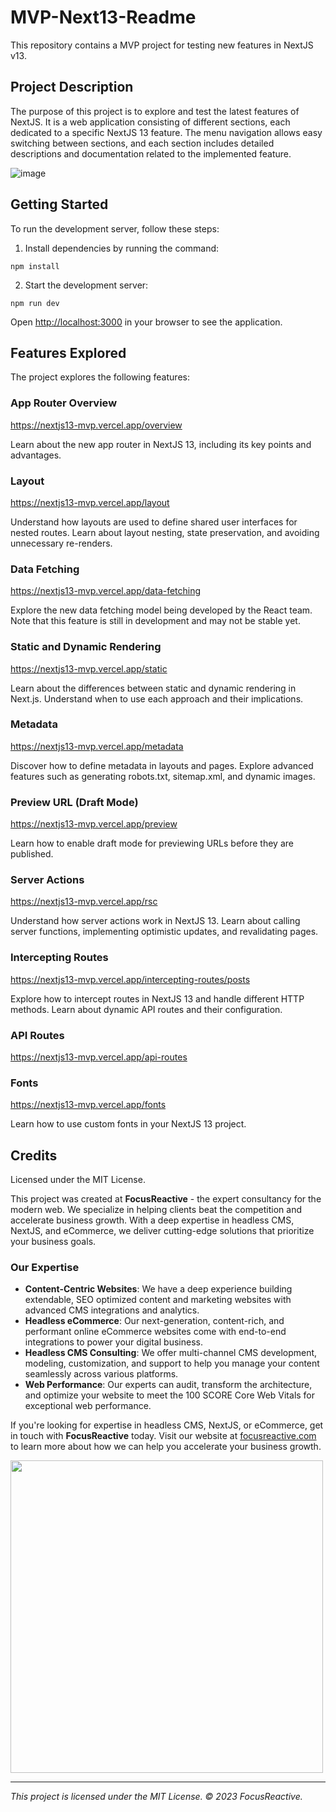 # MVP-Next13-Readme

This repository contains a MVP project for testing new features in NextJS v13.

## Project Description

The purpose of this project is to explore and test the latest features of NextJS. It is a web application consisting of different sections, each dedicated to a specific NextJS 13 feature. The menu navigation allows easy switching between sections, and each section includes detailed descriptions and documentation related to the implemented feature.

![image](https://github.com/focusreactive/MVP-NextJS13-New-Features/assets/14885189/ce008274-92af-42a1-a4ad-9cb08a19e935)


## Getting Started

To run the development server, follow these steps:

1. Install dependencies by running the command:

```
npm install

```

2. Start the development server:

```
npm run dev

```

Open [http://localhost:3000](http://localhost:3000/) in your browser to see the application.

## Features Explored

The project explores the following features:

### App Router Overview

https://nextjs13-mvp.vercel.app/overview

Learn about the new app router in NextJS 13, including its key points and advantages.

### Layout

https://nextjs13-mvp.vercel.app/layout

Understand how layouts are used to define shared user interfaces for nested routes. Learn about layout nesting, state preservation, and avoiding unnecessary re-renders.

### Data Fetching

https://nextjs13-mvp.vercel.app/data-fetching

Explore the new data fetching model being developed by the React team. Note that this feature is still in development and may not be stable yet.

### Static and Dynamic Rendering

https://nextjs13-mvp.vercel.app/static

Learn about the differences between static and dynamic rendering in Next.js. Understand when to use each approach and their implications.

### Metadata

https://nextjs13-mvp.vercel.app/metadata

Discover how to define metadata in layouts and pages. Explore advanced features such as generating robots.txt, sitemap.xml, and dynamic images.

### Preview URL (Draft Mode)

https://nextjs13-mvp.vercel.app/preview

Learn how to enable draft mode for previewing URLs before they are published.

### Server Actions

https://nextjs13-mvp.vercel.app/rsc

Understand how server actions work in NextJS 13. Learn about calling server functions, implementing optimistic updates, and revalidating pages.

### Intercepting Routes

https://nextjs13-mvp.vercel.app/intercepting-routes/posts

Explore how to intercept routes in NextJS 13 and handle different HTTP methods. Learn about dynamic API routes and their configuration.

### API Routes

https://nextjs13-mvp.vercel.app/api-routes

### Fonts

https://nextjs13-mvp.vercel.app/fonts

Learn how to use custom fonts in your NextJS 13 project.

## Credits

Licensed under the MIT License.

This project was created at **FocusReactive** - the expert consultancy for the modern web. We specialize in helping clients beat the competition and accelerate business growth. With a deep expertise in headless CMS, NextJS, and eCommerce, we deliver cutting-edge solutions that prioritize your business goals.

### Our Expertise

- **Content-Centric Websites**: We have a deep experience building extendable, SEO optimized content and marketing websites with advanced CMS integrations and analytics.
- **Headless eCommerce**: Our next-generation, content-rich, and performant online eCommerce websites come with end-to-end integrations to power your digital business.
- **Headless CMS Consulting**: We offer multi-channel CMS development, modeling, customization, and support to help you manage your content seamlessly across various platforms.
- **Web Performance**: Our experts can audit, transform the architecture, and optimize your website to meet the 100 SCORE Core Web Vitals for exceptional web performance.

If you're looking for expertise in headless CMS, NextJS, or eCommerce, get in touch with **FocusReactive** today. Visit our website at [focusreactive.com](https://focusreactive.com/) to learn more about how we can help you accelerate your business growth.

<image src="https://github.com/focusreactive/MVP-NextJS13-New-Features/assets/14885189/7c67e385-3f79-43e3-ba27-bada1ebddf03" width="500px"/>


---

*This project is licensed under the MIT License. © 2023 FocusReactive.*
